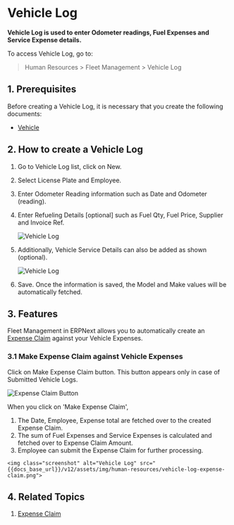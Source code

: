 # Vehicle Log

**Vehicle Log is used to enter Odometer readings, Fuel Expenses and Service Expense details.**

To access Vehicle Log, go to:

> Human Resources > Fleet Management > Vehicle Log


## 1. Prerequisites

Before creating a Vehicle Log, it is necessary that you create the following documents:

* [Vehicle](/docs/user/manual/en/human-resources/vehicle)


## 2. How to create a Vehicle Log

1. Go to Vehicle Log list, click on New.
1. Select License Plate and Employee.
1. Enter Odometer Reading information such as Date and Odometer (reading).
1. Enter Refueling Details [optional] such as Fuel Qty, Fuel Price, Supplier and Invoice Ref.

    <img class="screenshot" alt="Vehicle Log" src="{{docs_base_url}}/v12/assets/img/human-resources/vehicle-log1.png">


1. Additionally, Vehicle Service Details can also be added as shown (optional).

    <img class="screenshot" alt="Vehicle Log" src="{{docs_base_url}}/v12/assets/img/human-resources/vehicle-log2.png">

1. Save. Once the information is saved, the Model and Make values will be automatically fetched.


	

## 3. Features

Fleet Management in ERPNext allows you to automatically create an [Expense Claim](/docs/user/manual/en/human-resources/expense-claim) against your Vehicle Expenses.

### 3.1 Make Expense Claim against Vehicle Expenses

Click on Make Expense Claim button. This button appears only in case of Submitted Vehicle Logs.

<img class="screenshot" alt="Expense Claim Button" src="{{docs_base_url}}/v12/assets/img/human-resources/vehicle-log-expense-claim-button.png">

When you click on 'Make Expense Claim',

  1. The Date, Employee, Expense total are fetched over to the created Expense Claim.
  2. The sum of Fuel Expenses and Service Expenses is calculated and fetched over to Expense Claim Amount.
  3. Employee can submit the Expense Claim for further processing.

	<img class="screenshot" alt="Vehicle Log" src="{{docs_base_url}}/v12/assets/img/human-resources/vehicle-log-expense-claim.png">

## 4. Related Topics

1. [Expense Claim](/docs/user/manual/en/human-resources/expense-claim)



